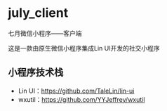 # july_client
七月微信小程序——客户端

这是一款由原生微信小程序集成Lin UI开发的社交小程序

## 小程序技术栈
- Lin UI：https://github.com/TaleLin/lin-ui
- wxutil：https://github.com/YYJeffrey/wxutil
